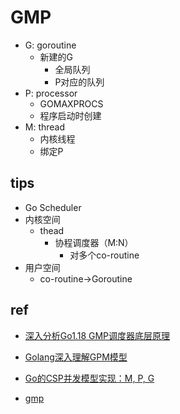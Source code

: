 # GMP
+ G: goroutine
    + 新建的G   
        + 全局队列
        + P对应的队列
+ P: processor
    + GOMAXPROCS
    + 程序启动时创建
+ M: thread
    + 内核线程
    + 绑定P

## tips
+ Go Scheduler
+ 内核空间
    + thead
        + 协程调度器（M:N）
            + 对多个co-routine
+ 用户空间
    + co-routine->Goroutine
## ref
+ [深入分析Go1.18 GMP调度器底层原理](https://zhuanlan.zhihu.com/p/586236582)
+ [Golang深入理解GPM模型](https://www.bilibili.com/video/BV19r4y1w7Nx/?spm_id_from=333.337.search-card.all.click&vd_source=d3c0a53193a65728ad278e633b3790e5)
+ [Go的CSP并发模型实现：M, P, G](https://developer.aliyun.com/article/611313)

+ [gmp](https://www.zhihu.com/question/447947474/answer/2844538509)